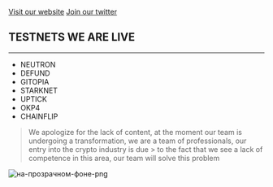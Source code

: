 [Visit our website](http://digitaldecision.tech) 
[Join our twitter](https://twitter.com/DigitDecision) 



## TESTNETS WE ARE LIVE 
_____
+ NEUTRON
+ DEFUND
+ GITOPIA
+ STARKNET
+ UPTICK
+ OKP4
+ CHAINFLIP

> We apologize for the lack of content, at the moment our team is undergoing a transformation, we are a team of professionals, our entry into the crypto industry is due  > to the fact that we see a lack of competence in this area, our team will solve this problem


![на-прозрачном-фоне-png](https://user-images.githubusercontent.com/58205039/202901279-953aae98-264f-4f20-a0bc-87e61461bf48.png)
